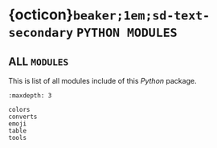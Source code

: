 # {octicon}`beaker;1em;sd-text-secondary` `PYTHON MODULES`

## ALL `MODULES`

This is list of all modules include of this *Python* package.

```{toctree}
:maxdepth: 3

colors
converts
emoji
table
tools
```
